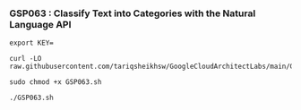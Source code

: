 ### GSP063 : Classify Text into Categories with the Natural Language API 

```
export KEY=
```

```
curl -LO raw.githubusercontent.com/tariqsheikhsw/GoogleCloudArchitectLabs/main/GSP063.sh

sudo chmod +x GSP063.sh

./GSP063.sh
```



